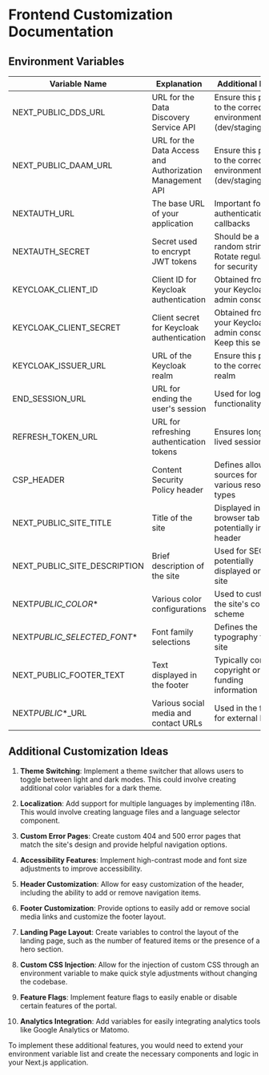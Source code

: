 <!--
SPDX-FileCopyrightText: 2024 PNED G.I.E.

SPDX-License-Identifier: Apache-2.0
-->

# Frontend Customization Documentation

## Environment Variables

| Variable Name                | Explanation                                              | Additional Notes                                                 |
| ---------------------------- | -------------------------------------------------------- | ---------------------------------------------------------------- |
| NEXT_PUBLIC_DDS_URL          | URL for the Data Discovery Service API                   | Ensure this points to the correct environment (dev/staging/prod) |
| NEXT_PUBLIC_DAAM_URL         | URL for the Data Access and Authorization Management API | Ensure this points to the correct environment (dev/staging/prod) |
| NEXTAUTH_URL                 | The base URL of your application                         | Important for authentication callbacks                           |
| NEXTAUTH_SECRET              | Secret used to encrypt JWT tokens                        | Should be a long, random string. Rotate regularly for security   |
| KEYCLOAK_CLIENT_ID           | Client ID for Keycloak authentication                    | Obtained from your Keycloak admin console                        |
| KEYCLOAK_CLIENT_SECRET       | Client secret for Keycloak authentication                | Obtained from your Keycloak admin console. Keep this secret!     |
| KEYCLOAK_ISSUER_URL          | URL of the Keycloak realm                                | Ensure this points to the correct realm                          |
| END_SESSION_URL              | URL for ending the user's session                        | Used for logout functionality                                    |
| REFRESH_TOKEN_URL            | URL for refreshing authentication tokens                 | Ensures long-lived sessions                                      |
| CSP_HEADER                   | Content Security Policy header                           | Defines allowed sources for various resource types               |
| NEXT_PUBLIC_SITE_TITLE       | Title of the site                                        | Displayed in browser tab and potentially in the header           |
| NEXT_PUBLIC_SITE_DESCRIPTION | Brief description of the site                            | Used for SEO and potentially displayed on the site               |
| NEXT*PUBLIC_COLOR*\*         | Various color configurations                             | Used to customize the site's color scheme                        |
| NEXT*PUBLIC_SELECTED_FONT*\* | Font family selections                                   | Defines the typography for the site                              |
| NEXT_PUBLIC_FOOTER_TEXT      | Text displayed in the footer                             | Typically contains copyright or funding information              |
| NEXT*PUBLIC*\*\_URL          | Various social media and contact URLs                    | Used in the footer for external links                            |

## Additional Customization Ideas

1. **Theme Switching**: Implement a theme switcher that allows users to toggle between light and dark modes. This could involve creating additional color variables for a dark theme.

2. **Localization**: Add support for multiple languages by implementing i18n. This would involve creating language files and a language selector component.

3. **Custom Error Pages**: Create custom 404 and 500 error pages that match the site's design and provide helpful navigation options.

4. **Accessibility Features**: Implement high-contrast mode and font size adjustments to improve accessibility.

5. **Header Customization**: Allow for easy customization of the header, including the ability to add or remove navigation items.

6. **Footer Customization**: Provide options to easily add or remove social media links and customize the footer layout.

7. **Landing Page Layout**: Create variables to control the layout of the landing page, such as the number of featured items or the presence of a hero section.

8. **Custom CSS Injection**: Allow for the injection of custom CSS through an environment variable to make quick style adjustments without changing the codebase.

9. **Feature Flags**: Implement feature flags to easily enable or disable certain features of the portal.

10. **Analytics Integration**: Add variables for easily integrating analytics tools like Google Analytics or Matomo.

To implement these additional features, you would need to extend your environment variable list and create the necessary components and logic in your Next.js application.
